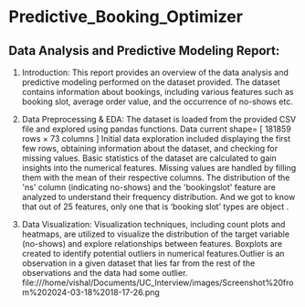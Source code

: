 # Predictive_Booking_Optimizer
## Data Analysis and Predictive Modeling Report:

1. Introduction:
This report provides an overview of the data analysis and predictive modeling
performed on the dataset provided. The dataset contains information about bookings,
including various features such as booking slot, average order value, and the
occurrence of no-shows etc.

2. Data Preprocessing & EDA:
The dataset is loaded from the provided CSV file and explored using pandas functions.
Data current shape= [ 181859 rows × 73 columns ]
Initial data exploration included displaying the first few rows, obtaining information about
the dataset, and checking for missing values.
Basic statistics of the dataset are calculated to gain insights into the numerical features.
Missing values are handled by filling them with the mean of their respective columns.
The distribution of the 'ns' column (indicating no-shows) and the 'bookingslot' feature
are analyzed to understand their frequency distribution. And we got to know that out of
25 features, only one that is ‘booking slot’ types are object .

3. Data Visualization:
Visualization techniques, including count plots and heatmaps, are utilized to visualize
the distribution of the target variable (no-shows) and explore relationships between
features.
Boxplots are created to identify potential outliers in numerical features.Outlier is an
observation in a given dataset that lies far from the rest of the observations and the
data had some outlier.
file:///home/vishal/Documents/UC_Interview/images/Screenshot%20from%202024-03-18%2018-17-26.png

